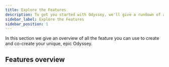 ```yaml
---
title: Explore the Features
description: To get you started with Odyssey, we'll give a rundown of all the main features and what you can do in your space.
sidebar_label: Explore the Features
sidebar_position: 1
---
```

In this section we give an overview of all the feature you can use to create and co-create your unique, epic Odyssey.

## Features overview


